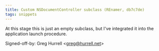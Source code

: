```yaml
---
title: Custom NSDocumentController subclass (REnamer, db7c7de)
tags: snippets
---
```


At this stage this is just an empty subclass, but I've integrated it into the application launch procedure.

Signed-off-by: Greg Hurrell &lt;greg@hurrell.net&gt;
